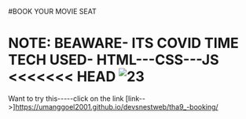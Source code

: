 #BOOK YOUR MOVIE SEAT

NOTE: BEAWARE- ITS COVID TIME
TECH USED-  HTML---CSS---JS
<<<<<<< HEAD
![23](trim.gif)
=======

Want to try this-----click on the link
[link-->]https://umanggoel2001.github.io/devsnestweb/tha9_-booking/

